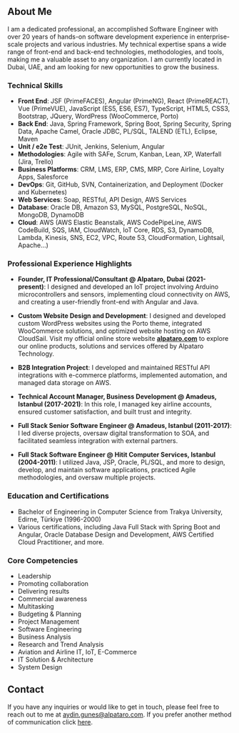 ## About Me

I am a dedicated professional, an accomplished Software Engineer with over 20 years of hands-on software development experience in enterprise-scale projects and various industries. 
My technical expertise spans a wide range of front-end and back-end technologies, methodologies, and tools, making me a valuable asset to any organization. 
I am currently located in Dubai, UAE, and am looking for new opportunities to grow the business.

### Technical Skills

- **Front End**: JSF (PrimeFACES), Angular (PrimeNG), React (PrimeREACT), Vue (PrimeVUE), JavaScript (ES5, ES6, ES7), TypeScript, HTML5, CSS3, Bootstrap, JQuery, WordPress (WooCommerce, Porto)
- **Back End**: Java, Spring Framework, Spring Boot, Spring Security, Spring Data, Apache Camel, Oracle JDBC, PL/SQL, TALEND (ETL), Eclipse, Maven
- **Unit / e2e Test**: JUnit, Jenkins, Selenium, Angular
- **Methodologies**: Agile with SAFe, Scrum, Kanban, Lean, XP, Waterfall (Jira, Trello)
- **Business Platforms**: CRM, LMS, ERP, CMS, MRP, Core Airline, Loyalty Apps, Salesforce
- **DevOps**: Git, GitHub, SVN, Containerization, and Deployment (Docker and Kubernetes)
- **Web Services**: Soap, RESTful, API Design, AWS Services
- **Database**: Oracle DB, Amazon S3, MySQL, PostgreSQL, NoSQL, MongoDB, DynamoDB
- **Cloud**: AWS (AWS Elastic Beanstalk, AWS CodePipeLine, AWS CodeBuild, SQS, IAM, CloudWatch, IoT Core, RDS, S3, DynamoDB, Lambda, Kinesis, SNS, EC2, VPC, Route 53, CloudFormation, Lightsail, Apache...)

### Professional Experience Highlights

- **Founder, IT Professional/Consultant @ Alpataro, Dubai (2021-present)**: I designed and developed an IoT project involving Arduino microcontrollers and sensors, implementing cloud connectivity on AWS, and creating a user-friendly front-end with Angular and Java.

- **Custom Website Design and Development**: I designed and developed custom WordPress websites using the Porto theme, integrated WooCommerce solutions, and optimized website hosting on AWS CloudSail. Visit my official online store website **[alpataro.com](https://www.alpataro.com)** to explore our online products, solutions and services offered by Alpataro Technology.

- **B2B Integration Project**: I developed and maintained RESTful API integrations with e-commerce platforms, implemented automation, and managed data storage on AWS.

- **Technical Account Manager, Business Development @ Amadeus, Istanbul (2017-2021)**: In this role, I managed key airline accounts, ensured customer satisfaction, and built trust and integrity.

- **Full Stack Senior Software Engineer @ Amadeus, Istanbul (2011-2017)**: I led diverse projects, oversaw digital transformation to SOA, and facilitated seamless integration with external partners.

- **Full Stack Software Engineer @ Hitit Computer Services, Istanbul (2004-2011)**: I utilized Java, JSP, Oracle, PL/SQL, and more to design, develop, and maintain software applications, practiced Agile methodologies, and oversaw multiple projects.

### Education and Certifications

- Bachelor of Engineering in Computer Science from Trakya University, Edirne, Türkiye (1996-2000)
- Various certifications, including Java Full Stack with Spring Boot and Angular, Oracle Database Design and Development, AWS Certified Cloud Practitioner, and more.

### Core Competencies

- Leadership
- Promoting collaboration
- Delivering results
- Commercial awareness
- Multitasking
- Budgeting & Planning
- Project Management
- Software Engineering
- Business Analysis
- Research and Trend Analysis
- Aviation and Airline IT, IoT, E-Commerce
- IT Solution & Architecture
- System Design

## Contact

If you have any inquiries or would like to get in touch, please feel free to reach out to me at [aydin.gunes@alpataro.com](mailto:aydin.gunes@alpataro.com).
If you prefer another method of communication click [here](contact.md). 

